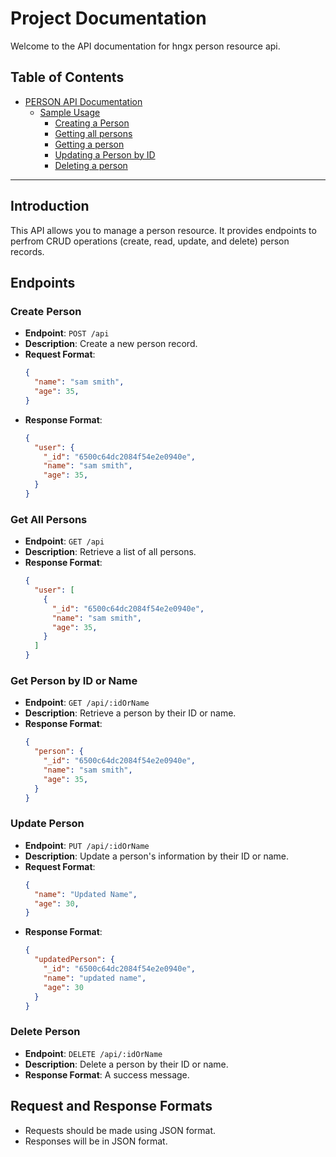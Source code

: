 # Project Documentation

Welcome to the API documentation for hngx person resource api.

## Table of Contents

- [PERSON API Documentation](#person-resource-api-documentation)
  - [Sample Usage](#sample-usage)
    - [Creating a Person](#creating-a-person)
    - [Getting all persons](#getting-all-persons)
    - [Getting a person](#getting-a-person)
    - [Updating a Person by ID](#updating-a-person-by-id)
    - [Deleting a person](#deleting-a-person)

---

## Introduction

This API allows you to manage a person resource. It provides endpoints to perfrom CRUD operations (create, read, update, and delete) person records.

## Endpoints

### Create Person

- **Endpoint**: `POST /api`
- **Description**: Create a new person record.
- **Request Format**:
  ```json
  {
    "name": "sam smith",
    "age": 35,
  }
  ```
- **Response Format**:
  ```json
  {
    "user": {
      "_id": "6500c64dc2084f54e2e0940e",
      "name": "sam smith",
      "age": 35,
    }
  }
  ```

### Get All Persons

- **Endpoint**: `GET /api `
- **Description**: Retrieve a list of all persons.
- **Response Format**:
  ```json
  {
    "user": [
      {
        "_id": "6500c64dc2084f54e2e0940e",
        "name": "sam smith",
        "age": 35,
      }
    ]
  }
  ```

### Get Person by ID or Name

- **Endpoint**: `GET /api/:idOrName`
- **Description**: Retrieve a person by their ID or name.
- **Response Format**:
  ```json
  {
    "person": {
      "_id": "6500c64dc2084f54e2e0940e",
      "name": "sam smith",
      "age": 35,
    }
  }
  ```

### Update Person

- **Endpoint**: `PUT /api/:idOrName`
- **Description**: Update a person's information by their ID or name.
- **Request Format**:
  ```json
  {
    "name": "Updated Name",
    "age": 30,
  }
  ```
- **Response Format**:
  ```json
  {
    "updatedPerson": {
      "_id": "6500c64dc2084f54e2e0940e",
      "name": "updated name",
      "age": 30
    }
  }
  ```

### Delete Person

- **Endpoint**: `DELETE /api/:idOrName`
- **Description**: Delete a person by their ID or name.
- **Response Format**: A success message.

## Request and Response Formats

- Requests should be made using JSON format.
- Responses will be in JSON format.

